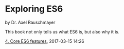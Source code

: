 # Exploring ES6

by Dr. Axel Rauschmayer

This book not only tells us what ES6 is, but also why it is.

[4. Core ES6 features](http://exploringjs.com/es6/ch_core-features.html), 2017-03-15 14:26
